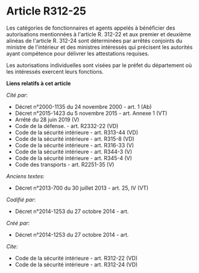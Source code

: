 # Article R312-25

Les catégories de fonctionnaires et agents appelés à bénéficier des autorisations mentionnées à l'article R. 312-22 et aux
premier et deuxième alinéas de l'article R. 312-24 sont déterminées par arrêtés conjoints du ministre de l'intérieur et des
ministres intéressés qui précisent les autorités ayant compétence pour délivrer les attestations requises. 

Les autorisations individuelles sont visées par le préfet du département où les intéressés exercent leurs fonctions.

**Liens relatifs à cet article**

_Cité par_:

  - Décret n°2000-1135 du 24 novembre 2000 - art. 1 (Ab)
  - Décret n°2015-1423 du 5 novembre 2015 - art. Annexe 1 (VT)
  - Arrêté du 28 juin 2019 (V)
  - Code de la défense. - art. R2332-22 (VD)
  - Code de la sécurité intérieure - art. R313-44 (VD)
  - Code de la sécurité intérieure - art. R315-8 (VD)
  - Code de la sécurité intérieure - art. R316-33 (V)
  - Code de la sécurité intérieure - art. R344-3 (V)
  - Code de la sécurité intérieure - art. R345-4 (V)
  - Code des transports - art. R2251-35 (V)

_Anciens textes_:

  - Décret n°2013-700 du 30 juillet 2013 - art. 25, IV (VT)

_Codifié par_:

  - Décret n°2014-1253 du 27 octobre 2014 - art.

_Créé par_:

  - Décret n°2014-1253 du 27 octobre 2014 - art.

_Cite_:

  - Code de la sécurité intérieure - art. R312-22 (VD)
  - Code de la sécurité intérieure - art. R312-24 (VD)
